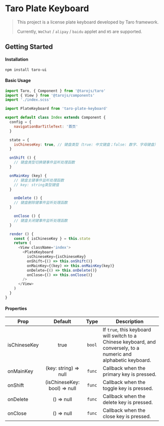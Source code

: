 # Taro Plate Keyboard

> This project is a license plate keyboard developed by Taro framework.
>
> Currently, `WeChat` / `alipay` / `baidu` applet and `H5` are supported.

## Getting Started

#### Installation

```
npm install taro-ui
```

#### Basic Usage

```javascript
import Taro, { Component } from '@tarojs/taro'
import { View } from '@tarojs/components'
import './index.scss'

import PlateKeyboard from 'taro-plate-keyboard'

export default class Index extends Component {
  config = {
    navigationBarTitleText: '首页'
  }

  state = {
    isChineseKey: true, // 键盘类型（true: 中文键盘；false: 数字、字母键盘）
  }

  onShift () {
    // 键盘类型切换键事件监听处理函数
  }

  onMainKey (key) {
    // 键盘主键事件监听处理函数
    // key: string类型键值
  }

	onDelete () {
    // 键盘删除键事件监听处理函数
  }

	onClose () {
    // 键盘关闭键事件监听处理函数
  }

  render () {
    const { isChineseKey } = this.state
    return (
      <View className='index'>
        <PlateKeyboard
          isChineseKey={isChineseKey}
          onShift={() => this.onShift()}
          onMainKey={(key) => this.onMainKey(key)}
          onDelete={() => this.onDelete()}
          onClose={() => this.onClose()}
        />
      </View>
    )
  }
}

```

#### Properties

| Prop         |           Default            |  Type  | Description                                                  |
| ------------ | :--------------------------: | :----: | ------------------------------------------------------------ |
| isChineseKey |             true             | `bool` | If `true`, this keyboard will switch to a Chinese keyboard, and conversely, to a numeric and alphabetic keyboard. |
| onMainKey    |    (key: string) => null     | `func` | Callback when the primary key is pressed.                    |
| onShift      | (isChineseKey: bool) => null | `func` | Callback when the toggle key is pressed.                     |
| onDelete     |          () => null          | `func` | Callback when the delete key is pressed.                     |
| onClose      |          () => null          | `func` | Callback when the close key is pressed.                      |

